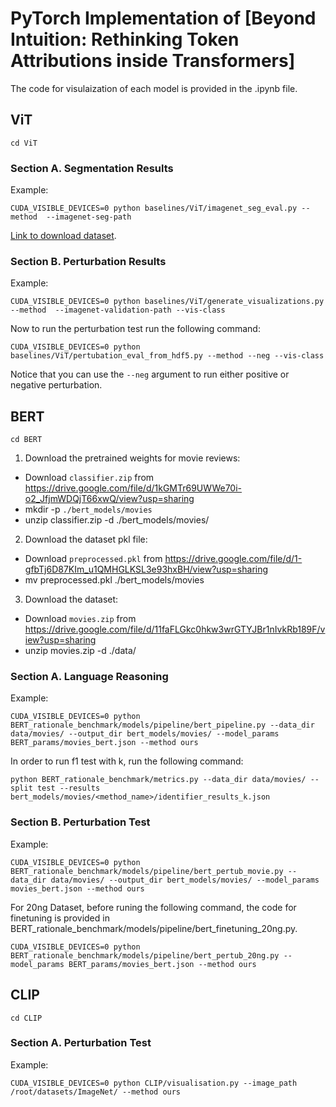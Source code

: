 # PyTorch Implementation of [Beyond Intuition: Rethinking Token Attributions inside Transformers]

The code for visulaization of each model is provided in the .ipynb file.

## ViT

```
cd ViT
```

### Section A. Segmentation Results

Example:
```
CUDA_VISIBLE_DEVICES=0 python baselines/ViT/imagenet_seg_eval.py --method  --imagenet-seg-path

```
[Link to download dataset](http://calvin-vision.net/bigstuff/proj-imagenet/data/gtsegs_ijcv.mat).

### Section B. Perturbation Results

Example:
```
CUDA_VISIBLE_DEVICES=0 python baselines/ViT/generate_visualizations.py --method  --imagenet-validation-path --vis-class
```

Now to run the perturbation test run the following command:
```
CUDA_VISIBLE_DEVICES=0 python baselines/ViT/pertubation_eval_from_hdf5.py --method --neg --vis-class
```

Notice that you can use the `--neg` argument to run either positive or negative perturbation.

## BERT

```
cd BERT
```

1. Download the pretrained weights for movie reviews:

- Download `classifier.zip` from https://drive.google.com/file/d/1kGMTr69UWWe70i-o2_JfjmWDQjT66xwQ/view?usp=sharing
- mkdir -p `./bert_models/movies`
- unzip classifier.zip -d ./bert_models/movies/

2. Download the dataset pkl file:

- Download `preprocessed.pkl` from https://drive.google.com/file/d/1-gfbTj6D87KIm_u1QMHGLKSL3e93hxBH/view?usp=sharing
- mv preprocessed.pkl ./bert_models/movies

3. Download the dataset:

- Download `movies.zip` from https://drive.google.com/file/d/11faFLGkc0hkw3wrGTYJBr1nIvkRb189F/view?usp=sharing
- unzip movies.zip -d ./data/

### Section A. Language Reasoning
Example:
```
CUDA_VISIBLE_DEVICES=0 python BERT_rationale_benchmark/models/pipeline/bert_pipeline.py --data_dir data/movies/ --output_dir bert_models/movies/ --model_params BERT_params/movies_bert.json --method ours
```

In order to run f1 test with k, run the following command:
```
python BERT_rationale_benchmark/metrics.py --data_dir data/movies/ --split test --results bert_models/movies/<method_name>/identifier_results_k.json
```

### Section B. Perturbation Test
Example:
```
CUDA_VISIBLE_DEVICES=0 python BERT_rationale_benchmark/models/pipeline/bert_pertub_movie.py --data_dir data/movies/ --output_dir bert_models/movies/ --model_params movies_bert.json --method ours
```

For 20ng Dataset, before runing the following command, the code for finetuning is provided in BERT_rationale_benchmark/models/pipeline/bert_finetuning_20ng.py.

```
CUDA_VISIBLE_DEVICES=0 python BERT_rationale_benchmark/models/pipeline/bert_pertub_20ng.py --model_params BERT_params/movies_bert.json --method ours
```

## CLIP

```
cd CLIP
```

### Section A. Perturbation Test
Example:
```
CUDA_VISIBLE_DEVICES=0 python CLIP/visualisation.py --image_path /root/datasets/ImageNet/ --method ours
```


